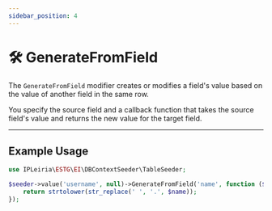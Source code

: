 ```yaml
---
sidebar_position: 4
---
```


# 🛠️ GenerateFromField

The `GenerateFromField` modifier creates or modifies a field's value based on the value of another field in the same row.

You specify the source field and a callback function that takes the source field's value and returns the new value for the target field.

---

## Example Usage

```php
use IPLeiria\ESTG\EI\DBContextSeeder\TableSeeder;

$seeder->value('username', null)->GenerateFromField('name', function ($name) {
    return strtolower(str_replace(' ', '.', $name));
});
